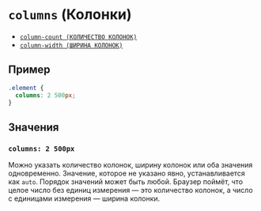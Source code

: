 # `columns` (Колонки)

- [`column-count (КОЛИЧЕСТВО КОЛОНОК)`](./column-count.md)
- [`column-width (ШИРИНА КОЛОНОК)`](./column-width.md)

## Пример

```css
.element {
  columns: 2 500px;
}
```

## Значения

### `columns: 2 500px`

Можно указать количество колонок, ширину колонок или оба значения одновременно. Значение, которое не указано явно, устанавливается как `auto`. Порядок значений может быть любой. Браузер поймёт, что целое число без единиц измерения — это количество колонок, а число с единицами измерения — ширина колонки.
